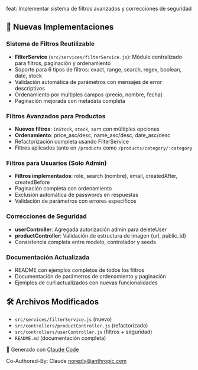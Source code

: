 feat: Implementar sistema de filtros avanzados y correcciones de seguridad

## 🚀 Nuevas Implementaciones

### Sistema de Filtros Reutilizable
- **FilterService** (`src/services/filterService.js`): Módulo centralizado para filtros, paginación y ordenamiento
- Soporte para 6 tipos de filtros: exact, range, search, regex, boolean, date, stock
- Validación automática de parámetros con mensajes de error descriptivos
- Ordenamiento por múltiples campos (precio, nombre, fecha)
- Paginación mejorada con metadata completa

### Filtros Avanzados para Productos
- **Nuevos filtros**: `inStock`, `stock`, `sort` con múltiples opciones
- **Ordenamiento**: price_asc/desc, name_asc/desc, date_asc/desc
- Refactorización completa usando FilterService
- Filtros aplicados tanto en `/products` como `/products/category/:category`

### Filtros para Usuarios (Solo Admin)
- **Filtros implementados**: role, search (nombre), email, createdAfter, createdBefore
- Paginación completa con ordenamiento
- Exclusión automática de passwords en respuestas
- Validación de parámetros con errores específicos

### Correcciones de Seguridad
- **userController**: Agregada autorización admin para deleteUser
- **productController**: Validación de estructura de imagen {url, public_id}
- Consistencia completa entre modelo, controlador y seeds

### Documentación Actualizada
- README con ejemplos completos de todos los filtros
- Documentación de parámetros de ordenamiento y paginación
- Ejemplos de curl actualizados con nuevas funcionalidades

## 🛠️ Archivos Modificados
- `src/services/filterService.js` (nuevo)
- `src/controllers/productController.js` (refactorizado)
- `src/controllers/userController.js` (filtros + seguridad)
- `README.md` (documentación completa)

🤖 Generado con [Claude Code](https://claude.ai/code)

Co-Authored-By: Claude <noreply@anthropic.com>